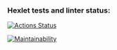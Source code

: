 ### Hexlet tests and linter status:
[![Actions Status](https://github.com/RustemYeldessov/python-project-49/actions/workflows/hexlet-check.yml/badge.svg)](https://github.com/RustemYeldessov/python-project-49/actions)

[![Maintainability](https://api.codeclimate.com/v1/badges/b06bcd90fe5ddcf6b5f9/maintainability)](https://codeclimate.com/github/RustemYeldessov/python-project-49/maintainability)

<script id="asciicast-AJFiwPOIyYJl4eTad8bzh93i1" src="https://asciinema.org/a/AJFiwPOIyYJl4eTad8bzh93i1.js" async></script>

<script src="https://asciinema.org/a/AJFiwPOIyYJl4eTad8bzh93i1.js" id="asciicast-AJFiwPOIyYJl4eTad8bzh93i1" async></script>

